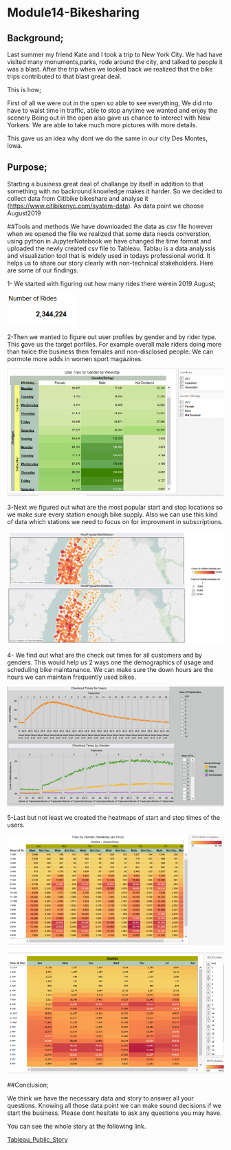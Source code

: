 # Module14-Bikesharing

## Background;

Last summer my friend Kate and I took a trip to New York City. We had have visited many monuments,parks, rode around the city, and talked to people it was a blast. After the trip when we looked back we realized that the bike trips contributed to that blast great deal. 

This is how; 

First of all we were out in the open so able to see everything, 
We did nto have to waist time in traffic, able to stop anytime we wanted and enjoy the scenery
Being out in the open also gave us chance to interect with New Yorkers.
We are able to take much more pictures with more details.

This gave us an idea why dont we do the same in our city Des Montes, Iowa.

## Purpose;
Starting a business great deal of challange by itself in addition to that something with no backround knowledge makes it harder. So we decided to collect data from Citibike bikeshare and analyse it (https://www.citibikenyc.com/system-data). As data point we choose August2019

##Tools and methods
We have downloaded the data  as csv file however when we opened the file we realized that some data needs converstion, using python in JupyterNotebook we have changed the time format and uploaded the newly created csv file to Tableau.
Tablau is a data analyssis and visualization tool that is widely used in todays professional world. It helps us to share our story clearly with non-technical stakeholders.
Here are some of our findings.



1- We started with figuring out how many rides there werein 2019 August;

![](https://github.com/4renginy/Module14-Bikesharing/blob/main/%23ofrides.PNG)

2-Then we wanted to figure out user profiles by gender and by rider type. This gave us the target porfiles. For example overall male riders doing more than twice the business then females and non-disclosed people. We can pormote more adds in women sport magazines.

![](https://github.com/4renginy/Module14-Bikesharing/blob/main/weekday_trips_by%20gender.PNG)

3-Next we figured out what are the most popular start and stop locations so we make sure every station enough bike supply. Also we can use this kind of data which stations we need to focus on for improvment in subscriptions.

![](https://github.com/4renginy/Module14-Bikesharing/blob/main/PopularEndStartPoints.PNG)

4- We find out what are the check out times for all customers and by genders. This would help us 2 ways one the demographics of usage and scheduling bike maintanance. We can make sure the down hours are the hours we can maintain frequently used bikes.

![](https://github.com/4renginy/Module14-Bikesharing/blob/main/Checkout_Times.PNG)

5-Last but not least we created the heatmaps of start and stop times of the users.

![](https://github.com/4renginy/Module14-Bikesharing/blob/main/trips_by%20gender.PNG)

![](https://github.com/4renginy/Module14-Bikesharing/blob/main/stoptimes_heatmap.PNG)

##Conclusion;

We think we have the necessary data and story to answer all your questions. Knowing all those data point we can make sound decisions if we start the business. Please dont hesitate to ask any questions you may have.

You can see the whole story at the following link.

[Tableau_Public_Story](https://public.tableau.com/profile/ren5313#!/vizhome/CitiBikeChallange/NYCBikeShare)




